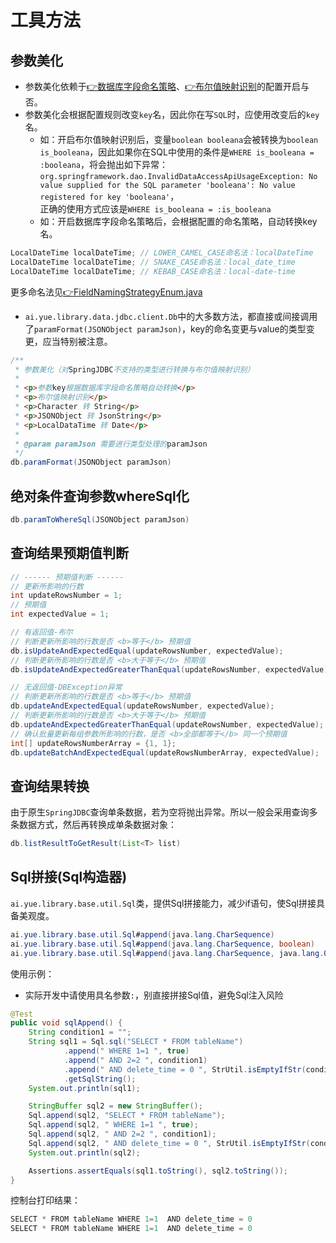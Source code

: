 # 工具方法
## 参数美化
- 参数美化依赖于[👉数据库字段命名策略](data/jdbc/Jdbc配置.md?id=数据库字段命名策略)、[👉布尔值映射识别](data/jdbc/Jdbc配置.md?id=布尔值映射识别)的配置开启与否。
- 参数美化会根据配置规则改变`key`名，因此你在写`SQL`时，应使用改变后的`key`名。
  - 如：开启布尔值映射识别后，变量`boolean booleana`会被转换为`boolean is_booleana`，因此如果你在SQL中使用的条件是`WHERE is_booleana = :booleana`，将会抛出如下异常：<br>
`org.springframework.dao.InvalidDataAccessApiUsageException: No value supplied for the SQL parameter 'booleana': No value registered for key 'booleana'`，<br>
正确的使用方式应该是`WHERE is_booleana = :is_booleana`
  - 如：开启数据库字段命名策略后，会根据配置的命名策略，自动转换key名。<br>
```java
LocalDateTime localDateTime; // LOWER_CAMEL_CASE命名法：localDateTime
LocalDateTime localDateTime; // SNAKE_CASE命名法：local_date_time
LocalDateTime localDateTime; // KEBAB_CASE命名法：local-date-time
```
更多命名法见[👉FieldNamingStrategyEnum.java](https://gitee.com/yl-yue/yue-library/blob/j11.2.6.0/yue-library-base/src/main/java/ai/yue/library/base/constant/FieldNamingStrategyEnum.java)

- `ai.yue.library.data.jdbc.client.Db`中的大多数方法，都直接或间接调用了`paramFormat(JSONObject paramJson)`，key的命名变更与value的类型变更，应当特别被注意。

```java
/**
 * 参数美化（对SpringJDBC不支持的类型进行转换与布尔值映射识别）
 * 
 * <p>参数key根据数据库字段命名策略自动转换</p>
 * <p>布尔值映射识别</p>
 * <p>Character 转 String</p>
 * <p>JSONObject 转 JsonString</p>
 * <p>LocalDataTime 转 Date</p>
 *
 * @param paramJson 需要进行类型处理的paramJson
 */
db.paramFormat(JSONObject paramJson)
```

## 绝对条件查询参数whereSql化
```java
db.paramToWhereSql(JSONObject paramJson)
```

## 查询结果预期值判断
```java
// ------ 预期值判断 ------
// 更新所影响的行数
int updateRowsNumber = 1;
// 预期值
int expectedValue = 1;

// 有返回值-布尔
// 判断更新所影响的行数是否 <b>等于</b> 预期值
db.isUpdateAndExpectedEqual(updateRowsNumber, expectedValue);
// 判断更新所影响的行数是否 <b>大于等于</b> 预期值
db.isUpdateAndExpectedGreaterThanEqual(updateRowsNumber, expectedValue);

// 无返回值-DBException异常
// 判断更新所影响的行数是否 <b>等于</b> 预期值
db.updateAndExpectedEqual(updateRowsNumber, expectedValue);
// 判断更新所影响的行数是否 <b>大于等于</b> 预期值
db.updateAndExpectedGreaterThanEqual(updateRowsNumber, expectedValue);
// 确认批量更新每组参数所影响的行数，是否 <b>全部都等于</b> 同一个预期值
int[] updateRowsNumberArray = {1, 1};
db.updateBatchAndExpectedEqual(updateRowsNumberArray, expectedValue);
```

## 查询结果转换
由于原生`SpringJDBC`查询单条数据，若为空将抛出异常。所以一般会采用查询多条数据方式，然后再转换成单条数据对象：
```java
db.listResultToGetResult(List<T> list)
```

## Sql拼接(Sql构造器)
`ai.yue.library.base.util.Sql`类，提供Sql拼接能力，减少if语句，使Sql拼接具备美观度。
```java
ai.yue.library.base.util.Sql#append(java.lang.CharSequence)
ai.yue.library.base.util.Sql#append(java.lang.CharSequence, boolean)
ai.yue.library.base.util.Sql#append(java.lang.CharSequence, java.lang.Object)
```

使用示例：
- 实际开发中请使用具名参数`:`，别直接拼接Sql值，避免Sql注入风险

```java
@Test
public void sqlAppend() {
	String condition1 = "";
	String sql1 = Sql.sql("SELECT * FROM tableName")
			.append(" WHERE 1=1 ", true)
			.append(" AND 2=2 ", condition1)
			.append(" AND delete_time = 0 ", StrUtil.isEmptyIfStr(condition1))
			.getSqlString();
	System.out.println(sql1);

	StringBuffer sql2 = new StringBuffer();
	Sql.append(sql2, "SELECT * FROM tableName");
	Sql.append(sql2, " WHERE 1=1 ", true);
	Sql.append(sql2, " AND 2=2 ", condition1);
	Sql.append(sql2, " AND delete_time = 0 ", StrUtil.isEmptyIfStr(condition1));
	System.out.println(sql2);

	Assertions.assertEquals(sql1.toString(), sql2.toString());
}
```

控制台打印结果：
```java
SELECT * FROM tableName WHERE 1=1  AND delete_time = 0 
SELECT * FROM tableName WHERE 1=1  AND delete_time = 0 
```
